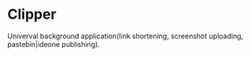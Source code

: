 Clipper
========

Univerval background application(link shortening, screenshot uploading, pastebin|ideone publishing).
